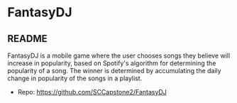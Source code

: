 # FantasyDJ
## README

FantasyDJ is a mobile game where the user chooses songs they believe will increase in popularity, based
on Spotify's algorithm for determining the popularity of a song. The winner is determined by accumulating
the daily change in popularity of the songs in a playlist.

* Repo: https://github.com/SCCapstone2/FantasyDJ
